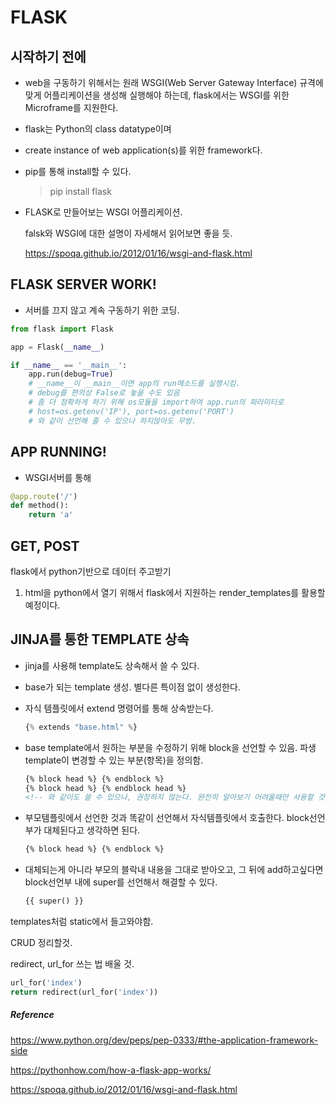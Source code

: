 # FLASK

## 시작하기 전에

- web을 구동하기 위해서는 원래 WSGI(Web Server Gateway Interface) 규격에 맞게 어플리케이션을 생성해 실행해야 하는데, flask에서는 WSGI를 위한 Microframe를 지원한다.

- flask는 Python의 class datatype이며

- create instance of web application(s)를 위한 framework다.

- pip를 통해 install할 수 있다.

  > pip install flask

- FLASK로 만들어보는 WSGI 어플리케이션.

  falsk와  WSGI에 대한 설명이 자세해서 읽어보면 좋을 듯.

  https://spoqa.github.io/2012/01/16/wsgi-and-flask.html



## FLASK SERVER WORK!

- 서버를 끄지 않고 계속 구동하기 위한 코딩.

~~~python
from flask import Flask

app = Flask(__name__)

if __name__ == '__main__':
    app.run(debug=True)
    # __name__이 __main__이면 app의 run메소드를 실행시킴.
    # debug를 편의상 False로 놓을 수도 있음
    # 좀 더 정확하게 하기 위해 os모듈을 import하여 app.run의 파라미터로
    # host=os.getenv('IP'), port=os.getenv('PORT')
    # 와 같이 선언해 줄 수 있으나 하지않아도 무방.
~~~



## APP RUNNING!

- WSGI서버를 통해 

~~~python
@app.route('/')
def method():
    return 'a'
~~~



## GET, POST







flask에서 python기반으로 데이터 주고받기

1. html을 python에서 열기 위해서 flask에서 지원하는 render_templates를 활용할 예정이다.









## JINJA를 통한 TEMPLATE 상속

- jinja를 사용해 template도 상속해서 쓸 수 있다.

- base가 되는 template 생성. 별다른 특이점 없이 생성한다.

- 자식 템플릿에서 extend 명령어를 통해 상속받는다.

  ~~~python
  {% extends "base.html" %}
  ~~~


- base template에서 원하는 부분을 수정하기 위해 block을 선언할 수 있음. 파생 template이 변경할 수 있는 부분(항목)을 정의함.

  ~~~html
  {% block head %} {% endblock %}
  {% block head %} {% endblock head %}
  <!-- 와 같이도 쓸 수 있으나, 권장하지 않는다. 완전히 알아보기 어려울때만 사용할 것.-->
  ~~~

- 부모템플릿에서 선언한 것과 똑같이 선언해서 자식템플릿에서 호출한다. block선언부가 대체된다고 생각하면 된다.

  ~~~html
  {% block head %} {% endblock %}
  ~~~

- 대체되는게 아니라 부모의 블락내 내용을 그대로 받아오고, 그 뒤에 add하고싶다면 block선언부 내에 super를 선언해서 해결할 수 있다.

  ~~~html
  {{ super() }}
  ~~~

  









<link rel="icon" href="{{url_for('static', filename='favicon.png')}}" type="image/png"/>

templates처럼 static에서 들고와야함.



CRUD 정리할것.



redirect, url_for 쓰는 법 배울 것.

```python
url_for('index')
return redirect(url_for('index'))
```









##### Reference

https://www.python.org/dev/peps/pep-0333/#the-application-framework-side

https://pythonhow.com/how-a-flask-app-works/

https://spoqa.github.io/2012/01/16/wsgi-and-flask.html

